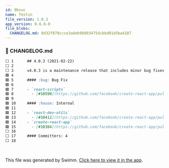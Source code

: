 ```yaml
---
id: 0bsuc
name: Testin
file_version: 1.0.2
app_version: 0.6.6-0
file_blobs:
  CHANGELOG.md: 8d32f878ccce3adeb9b803475dcbbd01d3ba4187
---
```


<!-- NOTE-swimm-snippet: the lines below link your snippet to Swimm -->
### 📄 CHANGELOG.md
```markdown
⬜ 1      ## 4.0.3 (2021-02-22)
⬜ 2      
⬜ 3      v4.0.3 is a maintenance release that includes minor bug fixes and dependency updates.
🟩 4      
🟩 5      #### :bug: Bug Fix
🟩 6      
🟩 7      - `react-scripts`
🟩 8        - [#10590](https://github.com/facebook/create-react-app/pull/10590) Upgrade eslint-webpack-plugin to fix opt-out flag ([@mrmckeb](https://github.com/mrmckeb))
🟩 9      
🟩 10     #### :house: Internal
🟩 11     
🟩 12     - `react-dev-utils`
🟩 13       - [#10412](https://github.com/facebook/create-react-app/pull/10412) update immer to 8.0.1 to address vulnerability ([@wclem4](https://github.com/wclem4))
🟩 14     - `create-react-app`
🟩 15       - [#10384](https://github.com/facebook/create-react-app/pull/10384) tests: update test case to match the description ([@jamesgeorge007](https://github.com/jamesgeorge007))
⬜ 16     
⬜ 17     #### Committers: 4
⬜ 18     
```

<br/>

This file was generated by Swimm. [Click here to view it in the app](https://app.swimm.io/repos/Z2l0aHViJTNBJTNBY3JlYXRlLXJlYWN0LWFwcCUzQSUzQWFheXVzaGRvdGphaW4=/docs/0bsuc).
